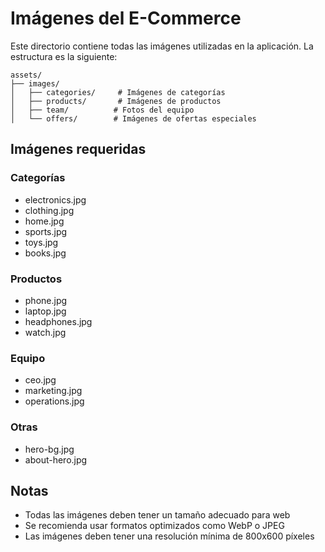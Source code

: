 # Imágenes del E-Commerce

Este directorio contiene todas las imágenes utilizadas en la aplicación. La estructura es la siguiente:

```
assets/
├── images/
│   ├── categories/     # Imágenes de categorías
│   ├── products/       # Imágenes de productos
│   ├── team/          # Fotos del equipo
│   └── offers/        # Imágenes de ofertas especiales
```

## Imágenes requeridas

### Categorías
- electronics.jpg
- clothing.jpg
- home.jpg
- sports.jpg
- toys.jpg
- books.jpg

### Productos
- phone.jpg
- laptop.jpg
- headphones.jpg
- watch.jpg

### Equipo
- ceo.jpg
- marketing.jpg
- operations.jpg

### Otras
- hero-bg.jpg
- about-hero.jpg

## Notas
- Todas las imágenes deben tener un tamaño adecuado para web
- Se recomienda usar formatos optimizados como WebP o JPEG
- Las imágenes deben tener una resolución mínima de 800x600 píxeles 
